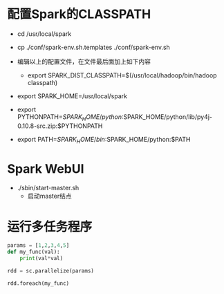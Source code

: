 # 配置Spark的CLASSPATH

- cd /usr/local/spark
- cp ./conf/spark-env.sh.templates ./conf/spark-env.sh
- 编辑以上的配置文件，在文件最后面加上如下内容
    - export SPARK_DIST_CLASSPATH=$(/usr/local/hadoop/bin/hadoop classpath)

- export SPARK_HOME=/usr/local/spark
- export PYTHONPATH=$SPARK_HOME/python:$SPARK_HOME/python/lib/py4j-0.10.8-src.zip:$PYTHONPATH
- export PATH=$SPARK_HOME/bin:$SPARK_HOME/python:$PATH

# Spark WebUI
- ./sbin/start-master.sh
    - 启动master结点

# 运行多任务程序

```python
params = [1,2,3,4,5]
def my_func(val):
    print(val*val)

rdd = sc.parallelize(params)

rdd.foreach(my_func)
```
